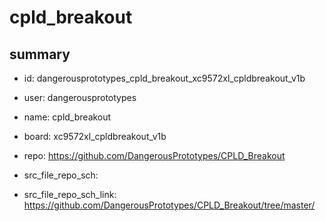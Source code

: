 # cpld_breakout
 
## summary 
* id: dangerousprototypes_cpld_breakout_xc9572xl_cpldbreakout_v1b
* user: dangerousprototypes
* name: cpld_breakout
* board: xc9572xl_cpldbreakout_v1b
* repo: https://github.com/DangerousPrototypes/CPLD_Breakout



* src_file_repo_sch: 
* src_file_repo_sch_link: https://github.com/DangerousPrototypes/CPLD_Breakout/tree/master/






